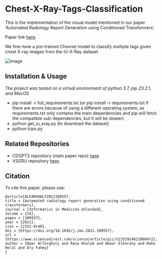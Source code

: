 # Chest-X-Ray-Tags-Classification
This is the implementation of the visual model mentioned in our paper 'Automated Radiology Report Generation using Conditioned Transformers'.

Paper link [here](https://doi.org/10.1016/j.imu.2021.100557).

We fine-tune a pre-trained Chexnet model to classify multiple tags given chest X-ray images from the IU-X-Ray dataset.

![image](https://user-images.githubusercontent.com/6074821/113486630-29b9d200-94b4-11eb-8189-dfc91793b3f8.png)

## Installation & Usage
*The project was tested on a virtual environment of python 3.7, pip 23.2.1, and MacOS*
- pip install -r full_requirements.txt (or pip install -r requirements.txt if there are errors because of using a different operating system, as requirements.txt only contains the main dependencies and pip will fetch the compatible sub-dependencies, but it will be slower)
- python get_iu_xray.py (to download the dataset)
- python train.py

## Related Repositories
- CDGPT2 repository (main paper repo) [here](https://github.com/omar-mohamed/GPT2-Chest-X-Ray-Report-Generation).
- VSGRU repository [here](https://github.com/omar-mohamed/X-Ray-Report-Generation).

## Citation
To cite this paper, please use:

```
@article{ALFARGHALY2021100557,
title = {Automated radiology report generation using conditioned transformers},
journal = {Informatics in Medicine Unlocked},
volume = {24},
pages = {100557},
year = {2021},
issn = {2352-9148},
doi = {https://doi.org/10.1016/j.imu.2021.100557},
url = {https://www.sciencedirect.com/science/article/pii/S2352914821000472},
author = {Omar Alfarghaly and Rana Khaled and Abeer Elkorany and Maha Helal and Aly Fahmy}
}
```

